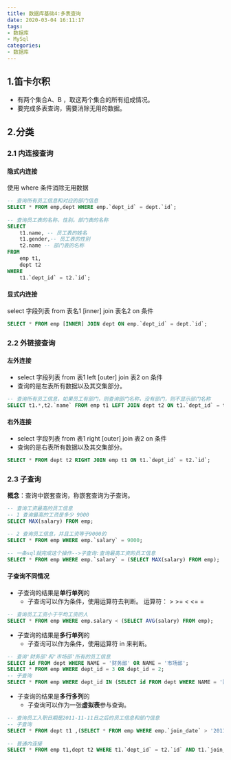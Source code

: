```yaml
---
title: 数据库基础4:多表查询
date: 2020-03-04 16:11:17
tags:
- 数据库
- MySql
categories:
- 数据库
---
```


## 1.笛卡尔积

- 有两个集合A、B ，取这两个集合的所有组成情况。
- 要完成多表查询，需要消除无用的数据。

<!-- more -->

## 2.分类

### 2.1 内连接查询

#### 隐式内连接

使用 where 条件消除无用数据

```sql
-- 查询所有员工信息和对应的部门信息
SELECT * FROM emp,dept WHERE emp.`dept_id` = dept.`id`;
			
-- 查询员工表的名称，性别。部门表的名称
SELECT 
    t1.name, -- 员工表的姓名
    t1.gender,-- 员工表的性别
    t2.name -- 部门表的名称
FROM
    emp t1,
    dept t2
WHERE 
    t1.`dept_id` = t2.`id`;
```

#### 显式内连接

select 字段列表 from 表名1 [inner] join 表名2 on 条件

```sql
SELECT * FROM emp [INNER] JOIN dept ON emp.`dept_id` = dept.`id`;
```

### 2.2 外链接查询

#### 左外连接

- select 字段列表 from 表1 left [outer] join 表2 on 条件
- 查询的是左表所有数据以及其交集部分。

```sql
-- 查询所有员工信息，如果员工有部门，则查询部门名称，没有部门，则不显示部门名称
SELECT t1.*,t2.`name` FROM emp t1 LEFT JOIN dept t2 ON t1.`dept_id` = t2.`id`;
```

#### 右外连接

- select 字段列表 from 表1 right [outer] join 表2 on 条件
- 查询的是右表所有数据以及其交集部分。

```sql
SELECT * FROM dept t2 RIGHT JOIN emp t1 ON t1.`dept_id` = t2.`id`;
```

### 2.3 子查询

**概念**：查询中嵌套查询，称嵌套查询为子查询。

```sql
-- 查询工资最高的员工信息
-- 1 查询最高的工资是多少 9000
SELECT MAX(salary) FROM emp;
			
-- 2 查询员工信息，并且工资等于9000的
SELECT * FROM emp WHERE emp.`salary` = 9000;
			
-- 一条sql就完成这个操作-->子查询:查询最高工资的员工信息
SELECT * FROM emp WHERE emp.`salary` = (SELECT MAX(salary) FROM emp);
```

#### 子查询不同情况

- 子查询的结果是**单行单列**的
  - 子查询可以作为条件，使用运算符去判断。 运算符： >     >=     <    <=     =

```sql
-- 查询员工工资小于平均工资的人
SELECT * FROM emp WHERE emp.salary < (SELECT AVG(salary) FROM emp);
```

- 子查询的结果是**多行单列**的
  - 子查询可以作为条件，使用运算符 in 来判断。

```sql
-- 查询'财务部'和'市场部'所有的员工信息
SELECT id FROM dept WHERE NAME = '财务部' OR NAME = '市场部';
SELECT * FROM emp WHERE dept_id = 3 OR dept_id = 2;
-- 子查询
SELECT * FROM emp WHERE dept_id IN (SELECT id FROM dept WHERE NAME = '财务部' OR NAME = '市场部');
```

- 子查询的结果是**多行多列**的
  - 子查询可以作为一张**虚拟表**参与查询。

```sql
-- 查询员工入职日期是2011-11-11日之后的员工信息和部门信息
-- 子查询
SELECT * FROM dept t1 ,(SELECT * FROM emp WHERE emp.`join_date` > '2011-11-11') t2 WHERE t1.id = t2.dept_id;
				
-- 普通内连接
SELECT * FROM emp t1,dept t2 WHERE t1.`dept_id` = t2.`id` AND t1.`join_date` >  '2011-11-11'
```

